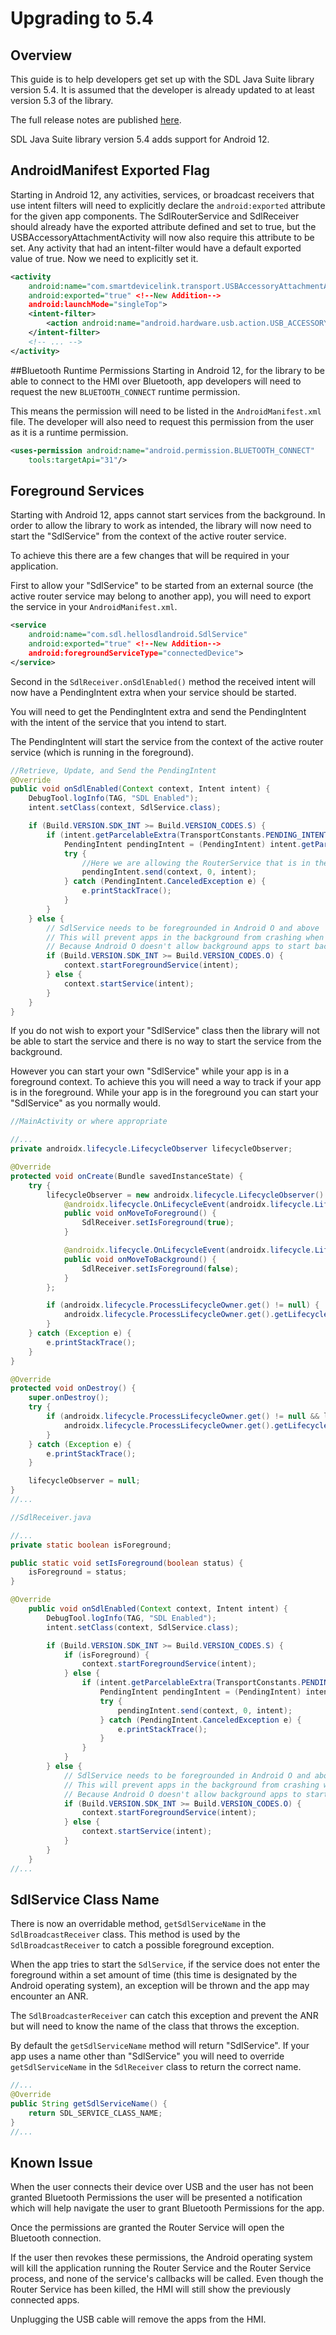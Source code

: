 # Upgrading to 5.4

## Overview

This guide is to help developers get set up with the SDL Java Suite library version 5.4. It is assumed that the developer is already updated to at least version 5.3 of the library.

The full release notes are published [here](https://github.com/smartdevicelink/sdl_java_suite/releases).

SDL Java Suite library version 5.4 adds support for Android 12.

## AndroidManifest Exported Flag
Starting in Android 12, any activities, services, or broadcast receivers that use intent filters will need to explicitly declare the `android:exported` attribute for the given app components. The SdlRouterService and SdlReceiver should already have the exported attribute defined and set to true, but the USBAccessoryAttachmentActivity will now also require this attribute to be set. Any activity that had an intent-filter would have a default exported value of true. Now we need to explicitly set it.

```xml
<activity
    android:name="com.smartdevicelink.transport.USBAccessoryAttachmentActivity"
    android:exported="true" <!--New Addition-->
    android:launchMode="singleTop">
    <intent-filter>
        <action android:name="android.hardware.usb.action.USB_ACCESSORY_ATTACHED" />
    </intent-filter>
    <!-- ... -->
</activity>
```

##Bluetooth Runtime Permissions
Starting in Android 12, for the library to be able to connect to the HMI over Bluetooth, app developers will need to request the new `BLUETOOTH_CONNECT` runtime permission.

This means the permission will need to be listed in the `AndroidManifest.xml` file. The developer will also need to request this permission from the user as it is a runtime permission.

```xml
<uses-permission android:name="android.permission.BLUETOOTH_CONNECT"
    tools:targetApi="31"/>
```

## Foreground Services

Starting with Android 12, apps cannot start services from the background. In order to allow the library to work as intended, the library will now need to start the "SdlService" from the context of the active router service.

To achieve this there are a few changes that will be required in your application.

First to allow your "SdlService" to be started from an external source (the active router service may belong to another app), you will need to export the service in your `AndroidManifest.xml`.

```xml
<service
    android:name="com.sdl.hellosdlandroid.SdlService"
    android:exported="true" <!--New Addition-->
    android:foregroundServiceType="connectedDevice">
</service>
```

Second in the `SdlReceiver.onSdlEnabled()` method the received intent will now have a PendingIntent extra when your service should be started.

You will need to get the PendingIntent extra and send the PendingIntent with the intent of the service that you intend to start.

The PendingIntent will start the service from the context of the active router service (which is running in the foreground).

```java
//Retrieve, Update, and Send the PendingIntent
@Override
public void onSdlEnabled(Context context, Intent intent) {
    DebugTool.logInfo(TAG, "SDL Enabled");
    intent.setClass(context, SdlService.class);

    if (Build.VERSION.SDK_INT >= Build.VERSION_CODES.S) {
        if (intent.getParcelableExtra(TransportConstants.PENDING_INTENT_EXTRA) != null) {
            PendingIntent pendingIntent = (PendingIntent) intent.getParcelableExtra(TransportConstants.PENDING_INTENT_EXTRA);
            try {
                //Here we are allowing the RouterService that is in the Foreground to start the SdlService on our behalf
                pendingIntent.send(context, 0, intent);
            } catch (PendingIntent.CanceledException e) {
                e.printStackTrace();
            }
        }
    } else {
        // SdlService needs to be foregrounded in Android O and above
        // This will prevent apps in the background from crashing when they try to start SdlService
        // Because Android O doesn't allow background apps to start background services
        if (Build.VERSION.SDK_INT >= Build.VERSION_CODES.O) {
            context.startForegroundService(intent);
        } else {
            context.startService(intent);
        }
    }
}
```

If you do not wish to export your "SdlService" class then the library will not be able to start the service and there is no way to start the service from the background.

However you can start your own "SdlService" while your app is in a foreground context. To achieve this you will need a way to track if your app is in the foreground. While your app is in the foreground you can start your "SdlService" as you normally would.

```java
//MainActivity or where appropriate

//...
private androidx.lifecycle.LifecycleObserver lifecycleObserver;

@Override
protected void onCreate(Bundle savedInstanceState) {
    try {
        lifecycleObserver = new androidx.lifecycle.LifecycleObserver() {
            @androidx.lifecycle.OnLifecycleEvent(androidx.lifecycle.Lifecycle.Event.ON_START)
            public void onMoveToForeground() {
                SdlReceiver.setIsForeground(true);
            }

            @androidx.lifecycle.OnLifecycleEvent(androidx.lifecycle.Lifecycle.Event.ON_STOP)
            public void onMoveToBackground() {
                SdlReceiver.setIsForeground(false);
            }
        };

        if (androidx.lifecycle.ProcessLifecycleOwner.get() != null) {
            androidx.lifecycle.ProcessLifecycleOwner.get().getLifecycle().addObserver(lifecycleObserver);
        }
    } catch (Exception e) {
        e.printStackTrace();
    }
}

@Override
protected void onDestroy() {
    super.onDestroy();
    try {
        if (androidx.lifecycle.ProcessLifecycleOwner.get() != null && lifecycleObserver != null) {
            androidx.lifecycle.ProcessLifecycleOwner.get().getLifecycle().removeObserver(lifecycleObserver);
        }
    } catch (Exception e) {
        e.printStackTrace();
    }

    lifecycleObserver = null;
}
//...
```

```java
//SdlReceiver.java

//...
private static boolean isForeground;

public static void setIsForeground(boolean status) {
    isForeground = status;
}

@Override
    public void onSdlEnabled(Context context, Intent intent) {
        DebugTool.logInfo(TAG, "SDL Enabled");
        intent.setClass(context, SdlService.class);

        if (Build.VERSION.SDK_INT >= Build.VERSION_CODES.S) {
            if (isForeground) {
                context.startForegroundService(intent);
            } else {
                if (intent.getParcelableExtra(TransportConstants.PENDING_INTENT_EXTRA) != null) {
                    PendingIntent pendingIntent = (PendingIntent) intent.getParcelableExtra(TransportConstants.PENDING_INTENT_EXTRA);
                    try {
                        pendingIntent.send(context, 0, intent);
                    } catch (PendingIntent.CanceledException e) {
                        e.printStackTrace();
                    }
                }
            }
        } else {
            // SdlService needs to be foregrounded in Android O and above
            // This will prevent apps in the background from crashing when they try to start SdlService
            // Because Android O doesn't allow background apps to start background services
            if (Build.VERSION.SDK_INT >= Build.VERSION_CODES.O) {
                context.startForegroundService(intent);
            } else {
                context.startService(intent);
            }
        }
    }
//...
```

## SdlService Class Name

There is now an overridable method, `getSdlServiceName` in the `SdlBroadcastReceiver` class. This method is used by the `SdlBroadcastReceiver` to catch a possible foreground exception.

When the app tries to start the `SdlService`, if the service does not enter the foreground within a set amount of time (this time is designated by the Android operating system), an exception will be thrown and the app may encounter an ANR.

The `SdlBroadcasterReceiver` can catch this exception and prevent the ANR but will need to know the name of the class that throws the exception.

By default the `getSdlServiceName` method will return "SdlService". If your app uses a name other than "SdlService" you will need to override `getSdlServiceName` in the `SdlReceiver` class to return the correct name.


```java
//...
@Override
public String getSdlServiceName() {
    return SDL_SERVICE_CLASS_NAME;
}
//...
```

## Known Issue

When the user connects their device over USB and the user has not been granted Bluetooth Permissions the user will be presented a notification which will help navigate the user to grant Bluetooth Permissions for the app.

Once the permissions are granted the Router Service will open the Bluetooth connection.

If the user then revokes these permissions, the Android operating system will kill the application running the Router Service and the Router Service process, and none of the service's callbacks will be called. Even though the Router Service has been killed, the HMI will still show the previously connected apps.

Unplugging the USB cable will remove the apps from the HMI.